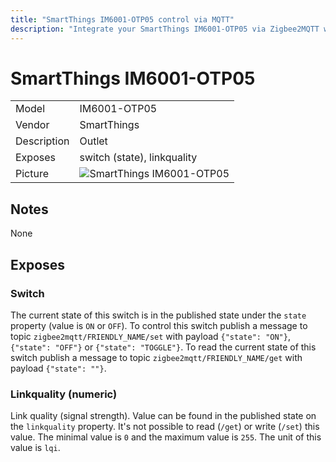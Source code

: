 ```yaml
---
title: "SmartThings IM6001-OTP05 control via MQTT"
description: "Integrate your SmartThings IM6001-OTP05 via Zigbee2MQTT with whatever smart home infrastructure you are using without the vendors bridge or gateway."
---
```


<!-- !!!! -->
<!-- ATTENTION: This file is auto-generated through docgen! -->
<!-- You can only edit the "## Notes"-Section. -->
<!-- !!!! -->

# SmartThings IM6001-OTP05

|     |     |
|-----|-----|
| Model | IM6001-OTP05  |
| Vendor  | SmartThings  |
| Description | Outlet |
| Exposes | switch (state), linkquality |
| Picture | ![SmartThings IM6001-OTP05](https://psi-4ward.github.io/zigbee2mqtt-docs/images/devices/IM6001-OTP05.jpg) |


## Notes

None



## Exposes

### Switch 
The current state of this switch is in the published state under the `state` property (value is `ON` or `OFF`).
To control this switch publish a message to topic `zigbee2mqtt/FRIENDLY_NAME/set` with payload `{"state": "ON"}`, `{"state": "OFF"}` or `{"state": "TOGGLE"}`.
To read the current state of this switch publish a message to topic `zigbee2mqtt/FRIENDLY_NAME/get` with payload `{"state": ""}`.

### Linkquality (numeric)
Link quality (signal strength).
Value can be found in the published state on the `linkquality` property.
It's not possible to read (`/get`) or write (`/set`) this value.
The minimal value is `0` and the maximum value is `255`.
The unit of this value is `lqi`.

